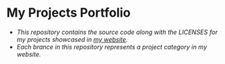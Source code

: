 # My Projects Portfolio
- *This repository contains the source code along with the LICENSES for my projects showcased in [my website](https://abdulrahmanmohammadsalem.github.io/).*
- *Each brance in this repository represents a project category in my website.*
